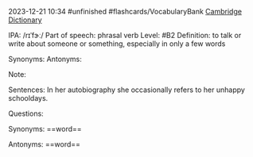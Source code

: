 2023-12-21 10:34
#unfinished
#flashcards/VocabularyBank
[Cambridge Dictionary]()


IPA: /rɪˈfɝː/ 
Part of speech: phrasal verb
Level: #B2 
Definition:
to talk or write about someone or something, especially in only a few words

Synonyms:
Antonyms:

Note:

Sentences:
In her autobiography she occasionally refers to her unhappy schooldays.

Questions:

Synonyms: ==word==
<!--SR:!2023-12-25,1,230-->

Antonyms: ==word==
<!--SR:!2023-12-25,1,230-->


